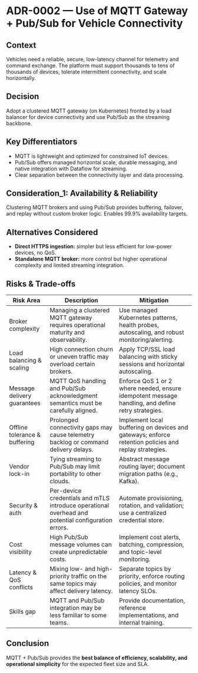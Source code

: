 # ADR-0002 — Use of MQTT Gateway + Pub/Sub for Vehicle Connectivity

## Context
Vehicles need a reliable, secure, low-latency channel for telemetry and command exchange. The platform must support thousands to tens of thousands of devices, tolerate intermittent connectivity, and scale horizontally.

## Decision
Adopt a clustered MQTT gateway (on Kubernetes) fronted by a load balancer for device connectivity and use Pub/Sub as the streaming backbone.

## Key Differentiators
- MQTT is lightweight and optimized for constrained IoT devices.  
- Pub/Sub offers managed horizontal scale, durable messaging, and native integration with Dataflow for streaming.  
- Clear separation between the connectivity layer and data processing.

## Consideration_1: Availability & Reliability
Clustering MQTT brokers and using Pub/Sub provides buffering, failover, and replay without custom broker logic. Enables 99.9% availability targets.

## Alternatives Considered
- **Direct HTTPS ingestion:** simpler but less efficient for low-power devices, no QoS.  
- **Standalone MQTT broker:** more control but higher operational complexity and limited streaming integration.

## Risks & Trade-offs
| Risk Area | Description | Mitigation |
|--|--|--|
| Broker complexity                | Managing a clustered MQTT gateway requires operational maturity and observability.                       | Use managed Kubernetes patterns, health probes, autoscaling, and robust monitoring/alerting.          |
| Load balancing & scaling         | High connection churn or uneven traffic may overload certain brokers.                                   | Apply TCP/SSL load balancing with sticky sessions and horizontal autoscaling.                        |
| Message delivery guarantees      | MQTT QoS handling and Pub/Sub acknowledgment semantics must be carefully aligned.                       | Enforce QoS 1 or 2 where needed, ensure idempotent message handling, and define retry strategies.     |
| Offline tolerance & buffering    | Prolonged connectivity gaps may cause telemetry backlog or command delivery delays.                      | Implement local buffering on devices and gateways; enforce retention policies and replay strategies.  |
| Vendor lock-in                   | Tying streaming to Pub/Sub may limit portability to other clouds.                                       | Abstract message routing layer; document migration paths (e.g., Kafka).                              |
| Security & auth                  | Per-device credentials and mTLS introduce operational overhead and potential configuration errors.       | Automate provisioning, rotation, and validation; use a centralized credential store.                 |
| Cost visibility                  | High Pub/Sub message volumes can create unpredictable costs.                                            | Implement cost alerts, batching, compression, and topic-level monitoring.                             |
| Latency & QoS conflicts          | Mixing low- and high-priority traffic on the same topics may affect delivery latency.                    | Separate topics by priority, enforce routing policies, and monitor latency SLOs.                      |
| Skills gap                       | MQTT and Pub/Sub integration may be less familiar to some teams.                                        | Provide documentation, reference implementations, and internal training.                             |

## Conclusion
MQTT + Pub/Sub provides the **best balance of efficiency, scalability, and operational simplicity** for the expected fleet size and SLA.
